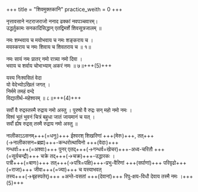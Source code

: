 +++
title = "शिवमुक्तकानि"
practice_weith = 0
+++

नृत्तावसाने नटराजराजो ननाद ढक्कां नवपञ्चवारम्।  
उद्धर्तुकामः सनकादिसिद्धान् एतद्विमर्शे शिवसूत्रजालम् ॥ 

नमः शम्भवाय च मयोभवाय च नमः शङ्कराय च ।  
मयस्कराय च नमः शिवाय च शिवतराय च ॥ १॥  

नमः सायं नमः प्रातर् नमो रात्र्या नमो दिवा ।  
भवाय च शर्वाय चोभाभ्याम् अकरं नमः ॥ ७॥+++(5)+++  
  
यस्य निःश्वसितं वेदा  
यो वेदेभ्योऽखिलं जगत् ।  
निर्ममे तमहं वन्दे  
विद्यातीर्थ-महेश्वरम् ॥ ८॥+++(4)+++  

सर्वो वै रुद्रस्तस्मै रुद्राय नमो अस्तु । पुरुषो वै रुद्रः सन् महो नमो नमः ।  
विश्वं भूतं भुवनं चित्रं बहुधा जातं जायमानं च यत् ।  
सर्वो ह्येष रुद्रस् तस्मै रुद्राय नमो अस्तु ॥  

नालीकाऽऽसनम्+++(=धनुः)+++ ईश्वरश् शिखरिणां +++(मेरुः)+++, तत्+++(→नालीकासन=ब्रह्म)+++-कन्धरोत्थायिनो +++(वेदाः)+++  
गन्धर्वाः+++(=अश्वाः)+++ पुनर् एतद्+++(→गन्धर्व=खेचर)+++-अध्व-चरितौ +++(=सूर्यचन्द्रौ)+++ चक्रे तद्+++(→चक्र)+++-उद्धारकः ।  
पत्री+++(=बाणः)+++ तत्+++(→पत्रि=पक्षि)+++-प्रभु-वैरिणां +++(सर्पाणां)+++ परिवृढो+++(=राजा)+++ जीवा+++(=ज्या)+++ च यस्याभवत्  
तस्य+++(→बृहस्पतेर्)+++ +अन्ते-वसतां +++(देवानां)+++ रिपु-क्षय-विधौ देवाय तस्मै नमः ।+++(5)+++

